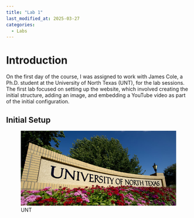 ```yaml
---
title: "Lab 1"
last_modified_at: 2025-03-27
categories:
  - Labs
---
```

# **Introduction**

On the first day of the course, I was assigned to work with James Cole, a Ph.D. student at the University of North Texas (UNT), for the lab sessions.
The first lab focused on setting up the website, which involved creating the initial structure, adding an image, and embedding a YouTube video as part of the initial configuration.

## Initial Setup
<figure>
  <img src="assets/lab_1/unt.jpg" alt="UNT image">
  <figcaption>UNT</figcaption>
</figure>
